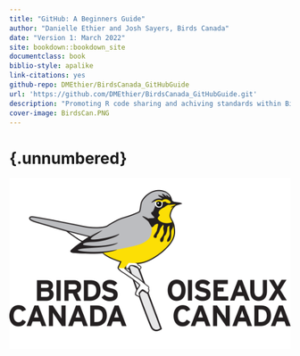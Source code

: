 ```yaml
---
title: "GitHub: A Beginners Guide"
author: "Danielle Ethier and Josh Sayers, Birds Canada"
date: "Version 1: March 2022"
site: bookdown::bookdown_site
documentclass: book
biblio-style: apalike
link-citations: yes
github-repo: DMEthier/BirdsCanada_GitHubGuide
url: 'https://github.com/DMEthier/BirdsCanada_GitHubGuide.git'
description: "Promoting R code sharing and achiving standards within Birds Canada"
cover-image: BirdsCan.PNG
---
```


#  {.unnumbered}

<img src="images/BirdsCan.PNG" width="700px" style="display: block; margin: auto;"/>
